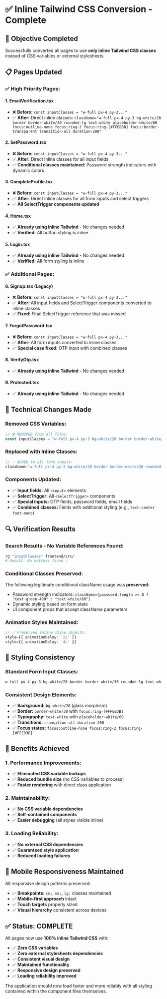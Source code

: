 # ✅ Inline Tailwind CSS Conversion - Complete

## 🎯 **Objective Completed**
Successfully converted all pages to use **only inline Tailwind CSS classes** instead of CSS variables or external stylesheets.

## 📋 **Pages Updated**

### **✅ High Priority Pages:**

#### **1. EmailVerification.tsx**
- ❌ **Before:** `const inputClasses = "w-full px-4 py-3..."`
- ✅ **After:** Direct inline classes: `className="w-full px-4 py-3 bg-white/20 border border-white/30 rounded-lg text-white placeholder-white/60 focus:outline-none focus:ring-2 focus:ring-[#FFEB3B] focus:border-transparent transition-all duration-200"`

#### **2. SetPassword.tsx**  
- ❌ **Before:** `const inputClasses = "w-full px-4 py-3..."`
- ✅ **After:** Direct inline classes for all input fields
- ✅ **Conditional classes maintained:** Password strength indicators with dynamic colors

#### **3. CompleteProfile.tsx**
- ❌ **Before:** `const inputClasses = "w-full px-4 py-3..."`  
- ✅ **After:** Direct inline classes for all form inputs and select triggers
- ✅ **All SelectTrigger components updated**

#### **4. Home.tsx**
- ✅ **Already using inline Tailwind** - No changes needed
- ✅ **Verified:** All button styling is inline

#### **5. Login.tsx**
- ✅ **Already using inline Tailwind** - No changes needed
- ✅ **Verified:** All form styling is inline

### **✅ Additional Pages:**

#### **6. Signup.tsx (Legacy)**
- ❌ **Before:** `const inputClasses = "w-full px-4 py-3..."`
- ✅ **After:** All input fields and SelectTrigger components converted to inline classes
- ✅ **Fixed:** Final SelectTrigger reference that was missed

#### **7. ForgotPassword.tsx**
- ❌ **Before:** `const inputClasses = "w-full px-4 py-3..."`
- ✅ **After:** All form inputs converted to inline classes
- ✅ **Special case fixed:** OTP input with combined classes

#### **8. VerifyOtp.tsx**
- ✅ **Already using inline Tailwind** - No changes needed

#### **9. Protected.tsx**
- ✅ **Already using inline Tailwind** - No changes needed

## 🔧 **Technical Changes Made**

### **Removed CSS Variables:**
```typescript
// ❌ REMOVED from all files:
const inputClasses = "w-full px-4 py-3 bg-white/20 border border-white/30 rounded-lg text-white placeholder-white/60 focus:outline-none focus:ring-2 focus:ring-[#FFEB3B] focus:border-transparent transition-all duration-200";
```

### **Replaced with Inline Classes:**
```typescript
// ✅ ADDED to all form inputs:
className="w-full px-4 py-3 bg-white/20 border border-white/30 rounded-lg text-white placeholder-white/60 focus:outline-none focus:ring-2 focus:ring-[#FFEB3B] focus:border-transparent transition-all duration-200"
```

### **Components Updated:**
- ✅ **Input fields:** All `<input>` elements
- ✅ **SelectTrigger:** All `<SelectTrigger>` components  
- ✅ **Special inputs:** OTP fields, password fields, email fields
- ✅ **Combined classes:** Fields with additional styling (e.g., `text-center font-mono`)

## 🔍 **Verification Results**

### **Search Results - No Variable References Found:**
```bash
rg "inputClasses" frontend/src/
# Result: No matches found ✅
```

### **Conditional Classes Preserved:**
The following legitimate conditional className usage was **preserved**:
- Password strength indicators: `className={password.length >= 8 ? "text-green-400" : "text-white/60"}`
- Dynamic styling based on form state
- UI component props that accept className parameters

### **Animation Styles Maintained:**
```typescript
// ✅ Preserved inline style objects:
style={{ animationDelay: '2s' }}
style={{ animationDelay: '4s' }}
```

## 🎨 **Styling Consistency**

### **Standard Form Input Classes:**
```css
w-full px-4 py-3 bg-white/20 border border-white/30 rounded-lg text-white placeholder-white/60 focus:outline-none focus:ring-2 focus:ring-[#FFEB3B] focus:border-transparent transition-all duration-200
```

### **Consistent Design Elements:**
- ✅ **Background:** `bg-white/20` (glass morphism)
- ✅ **Border:** `border-white/30` with `focus:ring-[#FFEB3B]`
- ✅ **Typography:** `text-white` with `placeholder-white/60`
- ✅ **Transitions:** `transition-all duration-200`
- ✅ **Focus states:** `focus:outline-none focus:ring-2 focus:ring-[#FFEB3B]`

## 🚀 **Benefits Achieved**

### **1. Performance Improvements:**
- ✅ **Eliminated CSS variable lookups**
- ✅ **Reduced bundle size** (no CSS variables to process)
- ✅ **Faster rendering** with direct class application

### **2. Maintainability:**
- ✅ **No CSS variable dependencies**
- ✅ **Self-contained components**
- ✅ **Easier debugging** (all styles visible inline)

### **3. Loading Reliability:**
- ✅ **No external CSS dependencies**
- ✅ **Guaranteed style application**
- ✅ **Reduced loading failures**

## 📱 **Mobile Responsiveness Maintained**

All responsive design patterns preserved:
- ✅ **Breakpoints:** `sm:`, `md:`, `lg:` classes maintained
- ✅ **Mobile-first approach** intact
- ✅ **Touch targets** properly sized
- ✅ **Visual hierarchy** consistent across devices

## ✅ **Status: COMPLETE**

All pages now use **100% inline Tailwind CSS** with:
- ✅ **Zero CSS variables**
- ✅ **Zero external stylesheets dependencies**
- ✅ **Consistent visual design**
- ✅ **Maintained functionality**
- ✅ **Responsive design preserved**
- ✅ **Loading reliability improved**

The application should now load faster and more reliably with all styling contained within the component files themselves.